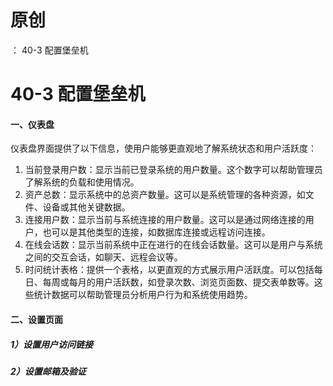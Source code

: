 # 原创
：  40-3 配置堡垒机

# 40-3 配置堡垒机

#### 一、仪表盘

仪表盘界面提供了以下信息，使用户能够更直观地了解系统状态和用户活跃度：

1.  当前登录用户数：显示当前已登录系统的用户数量。这个数字可以帮助管理员了解系统的负载和使用情况。 
1.  资产总数：显示系统中的总资产数量。这可以是系统管理的各种资源，如文件、设备或其他关键数据。 
1.  连接用户数：显示当前与系统连接的用户数量。这可以是通过网络连接的用户，也可以是其他类型的连接，如数据库连接或远程访问连接。 
1.  在线会话数：显示当前系统中正在进行的在线会话数量。这可以是用户与系统之间的交互会话，如聊天、远程会议等。 
1.  时问统计表格：提供一个表格，以更直观的方式展示用户活跃度。可以包括每日、每周或每月的用户活跃数，如登录次数、浏览页面数、提交表单数等。这些统计数据可以帮助管理员分析用户行为和系统使用趋势。 

#### 二、设置页面

##### 1）设置用户访问链接

##### 2）设置邮箱及验证
